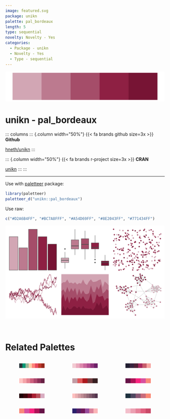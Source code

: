```yaml
---
image: featured.svg
package: unikn
palette: pal_bordeaux
length: 5
type: sequential
novelty: Novelty - Yes
categories:
  - Package - unikn
  - Novelty - Yes
  - Type - sequential
---
```


![](featured.svg)

# unikn - pal_bordeaux 

::: columns
::: {.column width="50%"}
{{< fa brands github size=3x >}}
**Github**

[hneth/unikn](https://github.com/hneth/unikn)
:::

::: {.column width="50%"}
{{< fa brands r-project size=3x >}}
**CRAN**

[unikn](https://CRAN.R-project.org/package=unikn)
:::
:::

<hr> 

Use with [paletteer](https://emilhvitfeldt.github.io/paletteer/) package:

```r
library(paletteer)
paletteer_d("unikn::pal_bordeaux")
```

Use raw:

```r
c("#D2A6B4FF", "#BC7A8FFF", "#A54D69FF", "#8E2043FF", "#771434FF")
``` 

![](examples.svg) 

<br>

# Related Palettes

<div class="list" style="display: grid; grid-template-columns: auto auto auto;"> <figure class="figure">
<a href="../../awtools/a_palette/"> <img src="../../awtools/a_palette/featured.svg" style="width: 100%;" class="figure-img"></a>
</figure> <figure class="figure">
<a href="../../rcartocolor/Magenta/"> <img src="../../rcartocolor/Magenta/featured.svg" style="width: 100%;" class="figure-img"></a>
</figure> <figure class="figure">
<a href="../../beyonce/X14/"> <img src="../../beyonce/X14/featured.svg" style="width: 100%;" class="figure-img"></a>
</figure> <figure class="figure">
<a href="../../rcartocolor/Burg/"> <img src="../../rcartocolor/Burg/featured.svg" style="width: 100%;" class="figure-img"></a>
</figure> <figure class="figure">
<a href="../../calecopal/vermillion/"> <img src="../../calecopal/vermillion/featured.svg" style="width: 100%;" class="figure-img"></a>
</figure> <figure class="figure">
<a href="../../vapeplot/sunset/"> <img src="../../vapeplot/sunset/featured.svg" style="width: 100%;" class="figure-img"></a>
</figure> <figure class="figure">
<a href="../../beyonce/X26/"> <img src="../../beyonce/X26/featured.svg" style="width: 100%;" class="figure-img"></a>
</figure> <figure class="figure">
<a href="../../Redmonder/sPBIRdPu/"> <img src="../../Redmonder/sPBIRdPu/featured.svg" style="width: 100%;" class="figure-img"></a>
</figure> <figure class="figure">
<a href="../../MapPalettes/bruiser/"> <img src="../../MapPalettes/bruiser/featured.svg" style="width: 100%;" class="figure-img"></a>
</figure> <figure class="figure">
<a href="../../vapoRwave/sunSet/"> <img src="../../vapoRwave/sunSet/featured.svg" style="width: 100%;" class="figure-img"></a>
</figure> <figure class="figure">
<a href="../../beyonce/X27/"> <img src="../../beyonce/X27/featured.svg" style="width: 100%;" class="figure-img"></a>
</figure> <figure class="figure">
<a href="../../unikn/pal_pinky/"> <img src="../../unikn/pal_pinky/featured.svg" style="width: 100%;" class="figure-img"></a>
</figure> 
</div>

